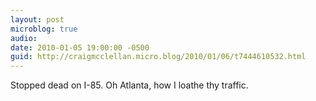 ```yaml
---
layout: post
microblog: true
audio: 
date: 2010-01-05 19:00:00 -0500
guid: http://craigmcclellan.micro.blog/2010/01/06/t7444610532.html
---
```

Stopped dead on I-85. Oh Atlanta, how I loathe thy traffic.
